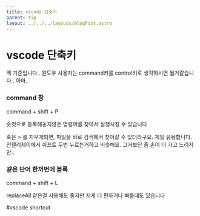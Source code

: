 ```yaml
---
title: vscode 단축키
parent: tip
layout: ../../../layouts/BlogPost.astro
---
```


# vscode 단축키

맥 기준입니다.. 윈도우 사용자는 command키를 control키로 생각하시면 될거같습니다.. 아마..

### command 창

command + shift + P

숏컷으로 등록해놓지않은 명령어를 찾아서 실행시킬 수 있습니다

혹은 \> 를 지우게되면, 파일을 바로 검색해서 찾아갈 수 있더라구요. 제일 유용합니다. 인텔리제이에서 쉬프트 두번 누르는거하고 비슷해요. 그거보단 좀 손이 더 가고 느리지만..

### 같은 단어 한꺼번에 블록

command + shift + L

replaceAll 같은걸 사용해도 좋지만 저게 더 편하거나 빠를때도 있습니다

#vscode shortcut
